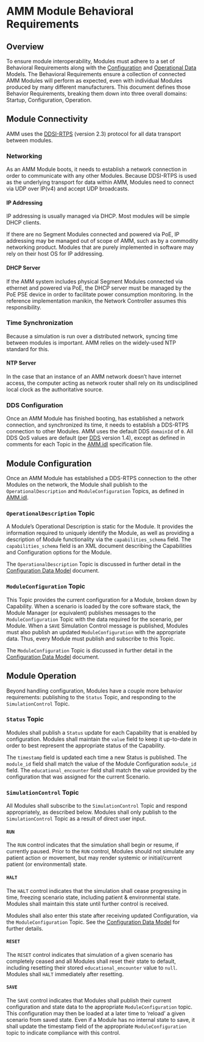 # AMM Module Behavioral Requirements

## Overview
To ensure module interoperability, Modules must adhere to a set of Behavioral Requirements along with the
 [Configuration](configuration_data_model.md) and [Operational Data](operational_data_model.md) Models.
The Behavioral Requirements ensure a collection of connected AMM Modules will perform as expected, even with individual
 Modules produced by many different manufacturers.
This document defines those Behavior Requirements, breaking them down into three overall domains: Startup,
 Configuration, Operation.
 
## Module Connectivity
AMM uses the [DDSI-RTPS](https://www.omg.org/spec/DDSI-RTPS/About-DDSI-RTPS/) (version 2.3) protocol for all data
 transport between modules. 
 
### Networking
As an AMM Module boots, it needs to establish a network connection in order to communicate with any other Modules.
Because DDSI-RTPS is used as the underlying transport for data within AMM, Modules need to connect via UDP over
 IP(v4) and accept UDP broadcasts.
 
#### IP Addressing
IP addressing is usually managed via DHCP. Most modules will be simple DHCP clients.
 
If there are no Segment Modules connected and powered via PoE, IP addressing may be managed out of scope of AMM, such
 as by a commodity networking product.
Modules that are purely implemented in software may rely on their host OS for IP addressing.

#### DHCP Server
If the AMM system includes physical Segment Modules connected via ethernet and powered via PoE, the DHCP server must
 be managed by the PoE PSE device in order to facilitate power consumption monitoring.
In the reference implementation manikin, the Network Controller assumes this responsibility.

### Time Synchronization
Because a simulation is run over a distributed network, syncing time between modules is important.
AMM relies on the widely-used NTP standard for this.

#### NTP Server
In the case that an instance of an AMM network doesn’t have internet access, the computer acting as network router
 shall rely on its undisciplined local clock as the authoritative source.
 
### DDS Configuration
Once an AMM Module has finished booting, has established a network connection, and synchronized its time, it needs to
 establish a DDS-RTPS connection to other Modules.
AMM uses the default DDS `domainId` of `0`.
All DDS QoS values are default (per [DDS](https://www.omg.org/spec/DDS/About-DDS/) version 1.4), except as defined in
 comments for each Topic in the [AMM.idl](schema/AMM.idl) specification file.
 
## Module Configuration
Once an AMM Module has established a DDS-RTPS connection to the other Modules on the network, the Module shall
 publish to the `OperationalDescription` and `ModuleConfiguration` Topics, as defined in [AMM.idl](schema/AMM.idl).
 
### `OperationalDescription` Topic
A Module’s Operational Description is static for the Module.
It provides the information required to uniquely identify the Module,
 as well as providing a description of Module functionality via the `capabilities_schema` field.
The `capabilities_schema` field is an XML document describing the Capabilities and Configuration options for the Module.

The `OperationalDescription` Topic is discussed in further detail in the
 [Configuration Data Model](configuration_data_model.md) document.

### `ModuleConfiguration` Topic
This Topic provides the current configuration for a Module, broken down by Capability.
When a scenario is loaded by the core software stack, the Module Manager (or equivalent) publishes messages to the
 `ModuleConfiguration` Topic with the data required for the scenario, per Module.
When a `SAVE` Simulation Control message is published, Modules must also publish an updated `ModuleConfiguration` with
 the appropriate data. Thus, every Module must publish and subscribe to this Topic.
 
The `ModuleConfiguration` Topic is discussed in further detail in the
 [Configuration Data Model](configuration_data_model.md) document.

## Module Operation
Beyond handling configuration, Modules have a couple more behavior requirements: publishing to the `Status` Topic,
 and responding to the `SimulationControl` Topic.
 
### `Status` Topic
Modules shall publish a `Status` update for each Capability that is enabled by configuration.
Modules shall maintain the `value` field to keep it up-to-date in order to best represent the appropriate status of the
 Capability.

The `timestamp` field is updated each time a new Status is published.
The `module_id` field shall match the value of the Module Configuration `module_id` field.
The `educational_encounter` field shall match the value  provided by the configuration that was assigned for the
 current Scenario.

### `SimulationControl` Topic
All Modules shall subscribe to the `SimulationControl` Topic and respond appropriately, as described below.
Modules shall only publish to the `SimulationControl` Topic as a result of direct user input.

#### `RUN`
The `RUN` control indicates that the simulation shall begin or resume, if currently paused.
Prior to the `RUN` control, Modules should not simulate any patient action or movement,
 but may render systemic or initial/current patient (or environmental) state.

#### `HALT`
The `HALT` control indicates that the simulation shall cease progressing in time,
 freezing scenario state, including patient & environmental state.
Modules shall maintain this state until further control is received.

Modules shall also enter this state after receiving updated Configuration, via the `ModuleConfiguration` Topic. See
 the [Configuration Data Model](configuration_data_model.md) for further details.

#### `RESET`
The `RESET` control indicates that simulation of a given scenario has completely ceased and all Modules shall reset
 their state to default, including resetting their stored `educational_encounter` value to `null`.
Modules shall `HALT` immediately after resetting.

#### `SAVE`
The `SAVE` control indicates that Modules shall publish their current configuration and state data to the appropriate
 `ModuleConfiguration` topic.
This configuration may then be loaded at a later time to ‘reload’ a given scenario from saved state.
Even if a Module has no internal state to save, it shall update the timestamp field of the appropriate
 `ModuleConfiguration` topic to indicate compliance with this control.

